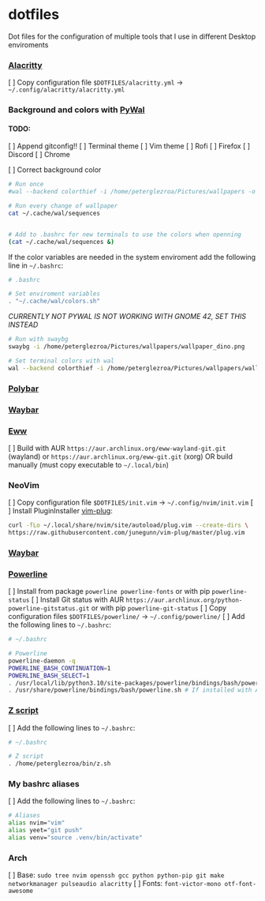 # dotfiles
Dot files for the configuration of multiple tools that I use in different Desktop enviroments

### [Alacritty]()
[ ] Copy configuration file `$DOTFILES/alacritty.yml` -> `~/.config/alacritty/alacritty.yml`

### Background and colors with [PyWal](https://github.com/dylanaraps/pywal)

#### TODO:
[ ] Append gitconfig!!
[ ] Terminal theme
[ ] Vim theme
[ ] Rofi
[ ] Firefox
[ ] Discord
[ ] Chrome

[ ] Correct background color

```bash
# Run once
#wal --backend colorthief -i /home/peterglezroa/Pictures/wallpapers -o /home/peterglezroa/bin/openrgb_pywal

# Run every change of wallpaper
cat ~/.cache/wal/sequences


# Add to .bashrc for new terminals to use the colors when openning
(cat ~/.cache/wal/sequences &)
```

If the color variables are needed in the system enviroment add the following line in `~/.bashrc`:
```bash
# .bashrc

# Set enviroment variables
. "~/.cache/wal/colors.sh"
```

*CURRENTLY NOT PYWAL IS NOT WORKING WITH GNOME 42, SET THIS INSTEAD*
```bash
# Run with swaybg
swaybg -i /home/peterglezroa/Pictures/wallpapers/wallpaper_dino.png

# Set terminal colors with wal
wal --backend colorthief -i /home/peterglezroa/Pictures/wallpapers/wallpaper_dino.png
```
### [Polybar]()

### [Waybar](https://github.com/Alexays/Waybar)

### [Eww](https://github.com/elkowar/eww)

[ ] Build with AUR `https://aur.archlinux.org/eww-wayland-git.git` (wayland) or `https://aur.archlinux.org/eww-git.git` (xorg)
OR build manually (must copy executable to `~/.local/bin`)

### NeoVim

[ ] Copy configuration file `$DOTFILES/init.vim` -> `~/.config/nvim/init.vim`
[ ] Install PluginInstaller [vim-plug](https://github.com/junegunn/vim-plug):
```bash
curl -fLo ~/.local/share/nvim/site/autoload/plug.vim --create-dirs \
https://raw.githubusercontent.com/junegunn/vim-plug/master/plug.vim
```

### [Waybar](https://github.com/Alexays/Waybar)

### [Powerline](https://powerline.readthedocs.io/en/master/index.html)

[ ] Install from package `powerline powerline-fonts` or with pip `powerline-status`
[ ] Install Git status with AUR `https://aur.archlinux.org/python-powerline-gitstatus.git` or with pip `powerline-git-status`
[ ] Copy configuration files `$DOTFILES/powerline/` -> `~/.config/powerline/`
[ ] Add the following lines to `~/.bashrc`:

```bash
# ~/.bashrc

# Powerline
powerline-daemon -q
POWERLINE_BASH_CONTINUATION=1
POWERLINE_BASH_SELECT=1
. /usr/local/lib/python3.10/site-packages/powerline/bindings/bash/powerline.sh # If installed with Python
. /usr/share/powerline/bindings/bash/powerline.sh # If installed with Arch
```

### [Z script](https://github.com/rupa/z)

[ ] Add the following lines to `~/.bashrc`:

```bash
# ~/.bashrc

# Z script
. /home/peterglezroa/bin/z.sh
```

### My bashrc aliases

[ ] Add the following lines to `~/.bashrc`:

```bash
# Aliases
alias nvim="vim"
alias yeet="git push"
alias venv="source .venv/bin/activate"
```


### Arch
[ ] Base: `sudo tree nvim openssh gcc python python-pip git make networkmanager pulseaudio alacritty`
[ ] Fonts: `font-victor-mono otf-font-awesome`
